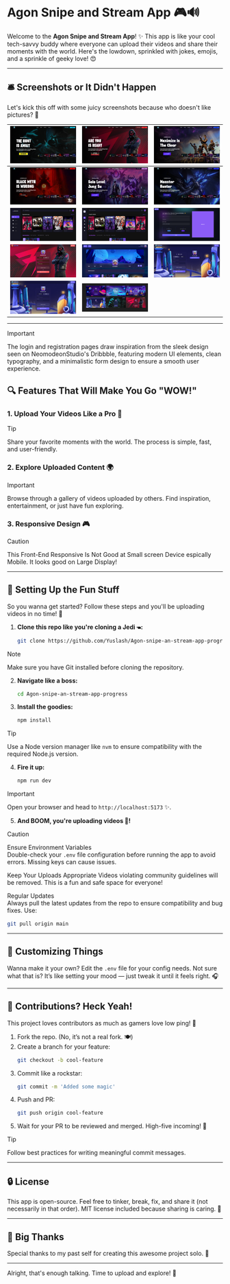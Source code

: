 

# Agon Snipe and Stream App 🎮🔊

Welcome to the **Agon Snipe and Stream App**! ✨ This app is like your cool tech-savvy buddy where everyone can upload their videos and share their moments with the world. Here's the lowdown, sprinkled with jokes, emojis, and a sprinkle of geeky love! 😍

---

## 🛎️ Screenshots or It Didn't Happen

Let's kick this off with some juicy screenshots because who doesn't like pictures? 📸

| ![Screenshot 1](./screenshots/screenshot1.png) | ![Screenshot 2](./screenshots/screenshot2.png) | ![Screenshot 3](./screenshots/screenshot3.png) |
| ------------------------------------------------ | ------------------------------------------------ | ------------------------------------------------ |
| ![Screenshot 4](./screenshots/screenshot4.png) | ![Screenshot 5](./screenshots/screenshot5.png) | ![Screenshot 6](./screenshots/screenshot6.png) |
| ![Screenshot 7](./screenshots/screenshot7.png) | ![Screenshot 8](./screenshots/screenshot8.png) | ![Screenshot 9](./screenshots/screenshot9.png) |
| ![Screenshot 10](./screenshots/screenshot10.png) | ![Screenshot 11](./screenshots/screenshot11.png) | ![Screenshot 12](./screenshots/screenshot13.png) |
| ![Screenshot 13](./screenshots/screenshot14.png) | ![Screenshot 13](./screenshots/screenshot15.png)                                                 |                                                  |

---

> [!IMPORTANT] 
> The login and registration pages draw inspiration from the sleek design seen on NeomodeonStudio's Dribbble, 
> featuring modern UI elements, clean typography, and a minimalistic form design 
> to ensure a smooth user experience.

## 🔍 Features That Will Make You Go "WOW!"

### 1. **Upload Your Videos Like a Pro 🎥**  
> [!TIP]  
> Share your favorite moments with the world. The process is simple, fast, and user-friendly.

### 2. **Explore Uploaded Content 🌍**  
> [!IMPORTANT]  
> Browse through a gallery of videos uploaded by others. Find inspiration, entertainment, or just have fun exploring.

### 3. **Responsive Design 🎮**  
> [!CAUTION]  
> This Front-End Responsive Is Not Good at Small screen Device espically Mobile. It looks good on Large Display!

---

## 🔧 Setting Up the Fun Stuff

So you wanna get started? Follow these steps and you'll be uploading videos in no time! 🚀

1. **Clone this repo like you're cloning a Jedi 🖜:**  
   ```bash
   git clone https://github.com/Yuslash/Agon-snipe-an-stream-app-progress.git
   ```
> [!NOTE]  
> Make sure you have Git installed before cloning the repository.

2. **Navigate like a boss:**  
   ```bash
   cd Agon-snipe-an-stream-app-progress
   ```

3. **Install the goodies:**  
   ```bash
   npm install
   ```
> [!TIP]  
> Use a Node version manager like `nvm` to ensure compatibility with the required Node.js version.

4. **Fire it up:**  
   ```bash
   npm run dev
   ```
> [!IMPORTANT]  
> Open your browser and head to `http://localhost:5173` ✨.

5. **And BOOM, you're uploading videos 🎥!**  

> [!CAUTION] 
> Ensure Environment Variables  
> Double-check your `.env` file configuration before running the app to avoid errors. Missing keys can cause issues.
> 
> Keep Your Uploads Appropriate
> Videos violating community guidelines will be removed. This is a fun and safe space for everyone!  
>
> Regular Updates  
> Always pull the latest updates from the repo to ensure compatibility and bug fixes. Use:  
   ```bash
   git pull origin main
   ```

---

## 🎨 Customizing Things

Wanna make it your own? Edit the `.env` file for your config needs. Not sure what that is? It’s like setting your mood — just tweak it until it feels right. 🎧

---

## 🤜 Contributions? Heck Yeah!

This project loves contributors as much as gamers love low ping! 🎯

1. Fork the repo. (No, it’s not a real fork. 🍽️)  
2. Create a branch for your feature:  
   ```bash
   git checkout -b cool-feature
   ```  
3. Commit like a rockstar:  
   ```bash
   git commit -m 'Added some magic'
   ```  
4. Push and PR:  
   ```bash
   git push origin cool-feature
   ```  
5. Wait for your PR to be reviewed and merged. High-five incoming! 🤝  
> [!TIP]  
> Follow best practices for writing meaningful commit messages.

---

## 🔒 License

This app is open-source. Feel free to tinker, break, fix, and share it (not necessarily in that order). MIT license included because sharing is caring. 📄

---

## 🙌 Big Thanks

Special thanks to my past self for creating this awesome project solo. 🌟

---

Alright, that's enough talking. Time to upload and explore! 🚀
